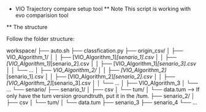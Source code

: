 * VIO Trajectory compare setup tool
** Note
This script is working with evo comparision tool

** The structure

Follow the folder structure:

workspace/
├── auto.sh
├── classfication.py
├── origin_csv/
│   ├── VIO_Algorithm_1/
│   │   ├── [VIO_Algorithm_1]_[senario_1].csv
│   │   ├── [VIO_Algorithm_1]_[senario_2].csv
│   │   ├── [VIO_Algorithm_1]_[senario_3].csv
│   │   └── ...
│   ├── VIO_Algorithm_2/
│   │   ├── [VIO_Algorithm_2]_[senario_1].csv
│   │   ├── [VIO_Algorithm_2]_[senario_2].csv
│   │   ├── [VIO_Algorithm_2]_[senario_3].csv
│   │   └── ...
│   ├── VIO_Algorithm_3
│   └── ...
└── senario/
    ├── senario_1/
    │   ├── csv
    │   └── tum/
    │       └── data.tum --> If only have the tum version groundtruth, put it in the /tum.
    ├── senario_2/
    │   ├── csv
    │   └── tum/
    │       └── data.tum
    ├── senario_3
    ├── senario_4
    └── ...

